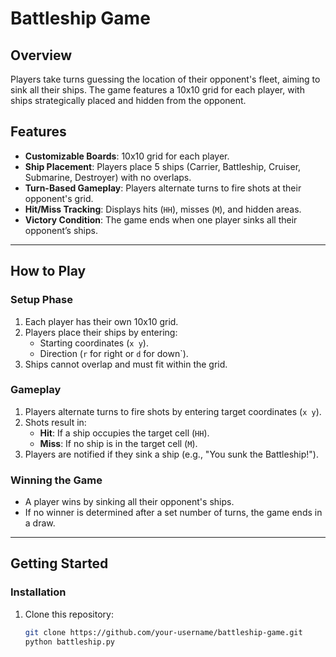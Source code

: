 # Battleship Game

## Overview
Players take turns guessing the location of their opponent's fleet, aiming to sink all their ships. The game features a 10x10 grid for each player, with ships strategically placed and hidden from the opponent.

## Features
- **Customizable Boards**: 10x10 grid for each player.
- **Ship Placement**: Players place 5 ships (Carrier, Battleship, Cruiser, Submarine, Destroyer) with no overlaps.
- **Turn-Based Gameplay**: Players alternate turns to fire shots at their opponent's grid.
- **Hit/Miss Tracking**: Displays hits (`HH`), misses (`M`), and hidden areas.
- **Victory Condition**: The game ends when one player sinks all their opponent’s ships.

---

## How to Play

### **Setup Phase**
1. Each player has their own 10x10 grid.
2. Players place their ships by entering:
   - Starting coordinates (`x y`).
   - Direction (`r` for right or `d` for down`).
3. Ships cannot overlap and must fit within the grid.

### **Gameplay**
1. Players alternate turns to fire shots by entering target coordinates (`x y`).
2. Shots result in:
   - **Hit**: If a ship occupies the target cell (`HH`).
   - **Miss**: If no ship is in the target cell (`M`).
3. Players are notified if they sink a ship (e.g., "You sunk the Battleship!").

### **Winning the Game**
- A player wins by sinking all their opponent's ships.
- If no winner is determined after a set number of turns, the game ends in a draw.

---

## Getting Started

### **Installation**
1. Clone this repository:
   ```bash
   git clone https://github.com/your-username/battleship-game.git
   python battleship.py


